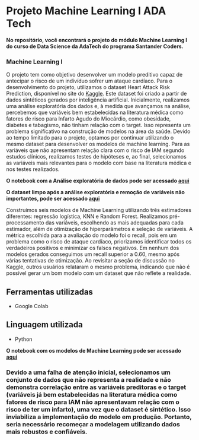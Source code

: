 # Projeto Machine Learning I ADA Tech

**No repositório, você encontrará o projeto do módulo Machine Learning I do curso de Data Science da AdaTech do programa Santander Coders.**

### Machine Learning I
O projeto tem como objetivo desenvolver um modelo preditivo capaz de antecipar o risco de um indivíduo sofrer um ataque cardíaco. 
Para o desenvolvimento do projeto, utilizamos o dataset Heart Attack Risk Prediction, disponível no site do [Kaggle](https://www.kaggle.com/datasets/iamsouravbanerjee/heart-attack-prediction-dataset). 
Este dataset foi criado a partir de dados sintéticos gerados por inteligência artificial. Inicialmente, realizamos uma análise exploratória dos dados e, 
à medida que avançamos na análise, percebemos que variáveis bem estabelecidas na literatura médica como fatores de risco para Infarto Agudo do Miocárdio, como obesidade, diabetes e tabagismo, não tinham relação com o target. 
Isso representa um problema significativo na construção de modelos na área da saúde. Devido ao tempo limitado para o projeto, optamos por continuar utilizando o 
mesmo dataset para desenvolver os modelos de machine learning. Para as variáveis que não apresentam relação clara com o risco de IAM segundo estudos clínicos, realizamos testes de hipóteses e, ao final, selecionamos as 
variáveis mais relevantes para o modelo com base na literatura médica e nos testes realizados.  

**O notebook com a Análise exploratória de dados pode ser acessado [aqui](https://github.com/leticiadluz/Ada_machine_learning/blob/main/EDA.ipynb)**

**O dataset limpo após a análise exploratória e remoção de variáveis não importantes, pode ser acessado [aqui](https://github.com/leticiadluz/Ada_machine_learning/blob/main/df_IAM_risco_final.csv)** 

Construímos seis modelos de Machine Learning utilizando três estimadores diferentes: regressão logística, KNN e Random Forest. Realizamos pré-processamento das variáveis, escolhendo as mais adequadas para cada estimador, além de otimização de hiperparâmetros e seleção de variáveis. A métrica escolhida para a avaliação do modelo foi o recall, pois em um problema como o risco de ataque cardíaco, priorizamos identificar todos os verdadeiros positivos e minimizar os falsos negativos.
Em nenhum dos modelos gerados conseguimos um recall superior a 0.60, mesmo após várias tentativas de otimização. 
Ao revisitar a seção de discussão no Kaggle, outros usuários relataram o mesmo problema, indicando que não é possível gerar um bom modelo com um dataset que não reflete a realidade. 

## Ferramentas utilizadas

* Google Colab
  
## Linguagem utilizada

* Python

**O notebook com os modelos de Machine Learning pode ser acessado [aqui](https://github.com/leticiadluz/Ada_machine_learning/blob/main/ML.ipynb)**

### Devido a uma falha de atenção inicial, selecionamos um conjunto de dados que não representa a realidade e não demonstra correlação entre as variáveis preditoras e o target (variáveis já bem estabelecidas na literatura médica como fatores de risco para IAM não apresentavam relação com o risco de ter um infarto), uma vez que o dataset é sintético. Isso inviabiliza a implementação do modelo em produção. Portanto, seria necessário recomeçar a modelagem utilizando dados mais robustos e confiáveis.

